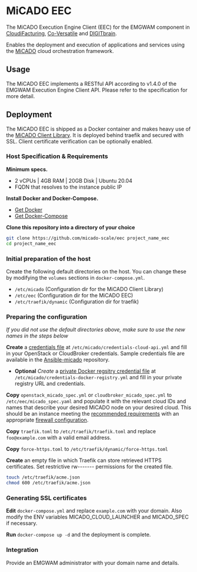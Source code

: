 # MiCADO EEC

The MiCADO Execution Engine Client (EEC) for the EMGWAM component
in [CloudiFacturing](https://www.cloudifacturing.eu/), [Co-Versatile](https://co-versatile.eu) and
[DIGITbrain](https://digitbrain.eu/).

Enables the deployment and execution of applications and services
using the [MiCADO](https://micado-scale.eu) cloud orchestration framework.

## Usage

The MiCADO EEC implements a RESTful API according to v1.4.0 of the
EMGWAM Execution Engine Client API. Please refer to the specification
for more detail.

## Deployment

The MiCADO EEC is shipped as a Docker container and makes heavy use of
the [MiCADO Client Library](https://github.com/micado-scale/micado-client).
It is deployed behind traefik and secured with SSL. Client
certificate verification can be optionally enabled.

### Host Specification & Requirements

**Minimum specs.**
  - 2 vCPUs | 4GB RAM | 20GB Disk | Ubuntu 20.04
  - FQDN that resolves to the instance public IP 

**Install Docker and Docker-Compose.**
  - [Get Docker](https://docs.docker.com/get-docker/)
  - [Get Docker-Compose](https://docs.docker.com/compose/install/)

**Clone this repository into a directory of your choice**
```bash
git clone https://github.com/micado-scale/eec project_name_eec
cd project_name_eec
```

### Initial preparation of the host

Create the following default directories on the host. You can change these by modifying the
`volumes` sections in `docker-compose.yml`.
  - `/etc/micado` (Configuration dir for the MiCADO Client Library)
  - `/etc/eec` (Configuration dir for the MiCADO EEC)
  - `/etc/traefik/dynamic` (Configuration dir for traefik)

### Preparing the configuration

*If you did not use the default directories above, make sure to use the new names in the steps below*

**Create** a [credentials file](https://micado-scale.readthedocs.io/en/develop/deployment.html#step-2-specify-cloud-credential-for-instantiating-micado-workers)
at `/etc/micado/credentials-cloud-api.yml` and fill in your OpenStack or CloudBroker credentials. Sample credentials file are available in the [Ansible-micado](https://github.com/micado-scale/ansible-micado) repository.

* **Optional** *Create* a [private Docker regsitry credential file](https://micado-scale.readthedocs.io/en/develop/deployment.html#step-3b-optional-specify-credentials-to-use-private-docker-registries)
at `/etc/micado/credentials-docker-registry.yml` and fill in your private registry URL and credentials.

**Copy** `openstack_micado_spec.yml` or `cloudbroker_micado_spec.yml` to `/etc/eec/micado_spec.yaml` and populate it with the relevant cloud IDs
and names that describe your desired MiCADO node on your desired cloud. This should be an instance meeting the
[recommended requirements](https://micado-scale.readthedocs.io/en/latest/deployment.html#prerequisites)
with an appropriate
[firewall configuration](https://micado-scale.readthedocs.io/en/latest/deployment.html#step-4-launch-an-empty-cloud-vm-instance-for-micado-master).

**Copy** `traefik.toml` to `/etc/traefik/traefik.toml` and replace `foo@example.com` with a valid email address.

**Copy** `force-https.toml` to `/etc/traefik/dynamic/force-https.toml`

**Create** an empty file in which Traefik can store retrieved HTTPS certificates. Set restrictive rw------- permissions for the created file.
```bash
touch /etc/traefik/acme.json
chmod 600 /etc/traefik/acme.json
```

### Generating SSL certificates

**Edit** `docker-compose.yml` and replace `example.com` with your domain. Also modify the ENV variables MICADO_CLOUD_LAUNCHER and MICADO_SPEC if necessary.

**Run** `docker-compose up -d` and the deployment is complete.

### Integration

Provide an EMGWAM administrator with your domain name and details.
